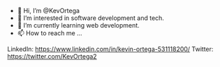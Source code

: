 - 👋 Hi, I’m @KevOrtega
- 👀 I’m interested in software development and tech.
- 🌱 I’m currently learning web development.
- 📫 How to reach me ...

LinkedIn: https://www.linkedin.com/in/kevin-ortega-531118200/
Twitter: https://twitter.com/KevOrtega2
